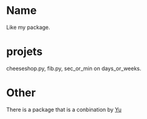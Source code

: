 # Name
Like my package.
# projets
cheeseshop.py, fib.py, sec_or_min on days_or_weeks.
# Other
There is a package that is a conbination by [Yu](https://test.pypi.org/project/Yu-Mandi.yang/)

